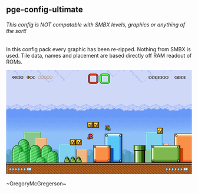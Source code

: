 ## pge-config-ultimate

###### This config is NOT compatable with SMBX levels, graphics or anything of the sort!

In this config pack every graphic has been re-ripped. Nothing from SMBX is used. Tile data, names and placement are based directly off RAM readout of ROMs.

![mockup11](https://raw.githubusercontent.com/GregoryMcGregerson/pge-config-ultimate/master/img/widescreen-example11.png)

~GregoryMcGregerson~
